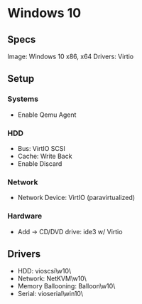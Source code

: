 # Windows 10

## Specs

Image: Windows 10 x86, x64
Drivers: Virtio

## Setup

### Systems

- Enable Qemu Agent

### HDD

- Bus: VirtIO SCSI
- Cache: Write Back
- Enable Discard

### Network

- Network Device: VirtIO (paravirtualized)

### Hardware

- Add -> CD/DVD drive: ide3 w/ Virtio

## Drivers

- HDD: vioscsi\w10\
- Network: NetKVM\w10\
- Memory Ballooning: Balloon\w10\
- Serial: vioserial\win10\
